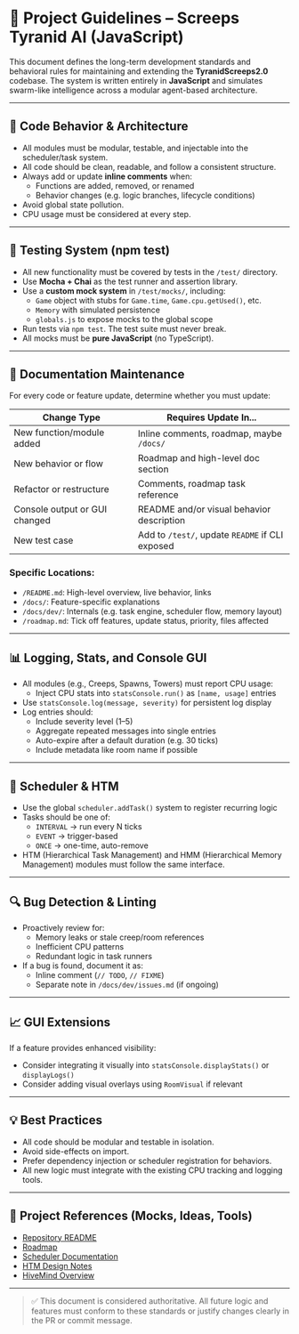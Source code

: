 # 🧠 Project Guidelines – Screeps Tyranid AI (JavaScript)

This document defines the long-term development standards and behavioral rules for maintaining and extending the **TyranidScreeps2.0** codebase. The system is written entirely in **JavaScript** and simulates swarm-like intelligence across a modular agent-based architecture.

---

## 🔁 Code Behavior & Architecture

- All modules must be modular, testable, and injectable into the scheduler/task system.
- All code should be clean, readable, and follow a consistent structure.
- Always add or update **inline comments** when:
  - Functions are added, removed, or renamed
  - Behavior changes (e.g. logic branches, lifecycle conditions)
- Avoid global state pollution.
- CPU usage must be considered at every step.

---

## 🧪 Testing System (npm test)

- All new functionality must be covered by tests in the `/test/` directory.
- Use **Mocha + Chai** as the test runner and assertion library.
- Use a **custom mock system** in `/test/mocks/`, including:
  - `Game` object with stubs for `Game.time`, `Game.cpu.getUsed()`, etc.
  - `Memory` with simulated persistence
  - `globals.js` to expose mocks to the global scope
- Run tests via `npm test`. The test suite must never break.
- All mocks must be **pure JavaScript** (no TypeScript).

---

## 📘 Documentation Maintenance

For every code or feature update, determine whether you must update:

| Change Type                        | Requires Update In...                           |
|-----------------------------------|--------------------------------------------------|
| New function/module added         | Inline comments, roadmap, maybe `/docs/`         |
| New behavior or flow              | Roadmap and high-level doc section               |
| Refactor or restructure           | Comments, roadmap task reference                 |
| Console output or GUI changed     | README and/or visual behavior description        |
| New test case                     | Add to `/test/`, update `README` if CLI exposed  |

### Specific Locations:

- `/README.md`: High-level overview, live behavior, links
- `/docs/`: Feature-specific explanations
- `/docs/dev/`: Internals (e.g. task engine, scheduler flow, memory layout)
- `/roadmap.md`: Tick off features, update status, priority, files affected

---

## 📊 Logging, Stats, and Console GUI

- All modules (e.g., Creeps, Spawns, Towers) must report CPU usage:
  - Inject CPU stats into `statsConsole.run()` as `[name, usage]` entries
- Use `statsConsole.log(message, severity)` for persistent log display
- Log entries should:
  - Include severity level (1–5)
  - Aggregate repeated messages into single entries
  - Auto-expire after a default duration (e.g. 30 ticks)
  - Include metadata like room name if possible

---

## 🧱 Scheduler & HTM

- Use the global `scheduler.addTask()` system to register recurring logic
- Tasks should be one of:
  - `INTERVAL` → run every N ticks
  - `EVENT` → trigger-based
  - `ONCE` → one-time, auto-remove
- HTM (Hierarchical Task Management) and HMM (Hierarchical Memory Management) modules must follow the same interface.

---

## 🔍 Bug Detection & Linting

- Proactively review for:
  - Memory leaks or stale creep/room references
  - Inefficient CPU patterns
  - Redundant logic in task runners
- If a bug is found, document it as:
  - Inline comment (`// TODO`, `// FIXME`)
  - Separate note in `/docs/dev/issues.md` (if ongoing)

---

## 📈 GUI Extensions

If a feature provides enhanced visibility:
- Consider integrating it visually into `statsConsole.displayStats()` or `displayLogs()`
- Consider adding visual overlays using `RoomVisual` if relevant

---

## 💡 Best Practices

- All code should be modular and testable in isolation.
- Avoid side-effects on import.
- Prefer dependency injection or scheduler registration for behaviors.
- All new logic must integrate with the existing CPU tracking and logging tools.

---

## 🔗 Project References (Mocks, Ideas, Tools)

- [Repository README](./README.md)
- [Roadmap](./ROADMAP.md)
- [Scheduler Documentation](./docs/scheduler.md)
- [HTM Design Notes](./docs/htm.md)
- [HiveMind Overview](./docs/hivemind.md)

---

> ✅ This document is considered authoritative. All future logic and features must conform to these standards or justify changes clearly in the PR or commit message.
